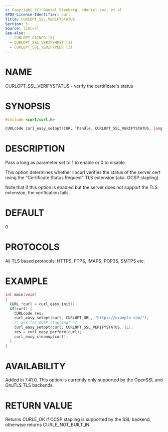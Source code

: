 ```yaml
---
c: Copyright (C) Daniel Stenberg, <daniel.se>, et al.
SPDX-License-Identifier: curl
Title: CURLOPT_SSL_VERIFYSTATUS
Section: 3
Source: libcurl
See-also:
  - CURLOPT_CAINFO (3)
  - CURLOPT_SSL_VERIFYHOST (3)
  - CURLOPT_SSL_VERIFYPEER (3)
---
```


# NAME

CURLOPT_SSL_VERIFYSTATUS - verify the certificate's status

# SYNOPSIS

~~~c
#include <curl/curl.h>

CURLcode curl_easy_setopt(CURL *handle, CURLOPT_SSL_VERIFYSTATUS, long verify);
~~~

# DESCRIPTION

Pass a long as parameter set to 1 to enable or 0 to disable.

This option determines whether libcurl verifies the status of the server cert
using the "Certificate Status Request" TLS extension (aka. OCSP stapling).

Note that if this option is enabled but the server does not support the TLS
extension, the verification fails.

# DEFAULT

0

# PROTOCOLS

All TLS based protocols: HTTPS, FTPS, IMAPS, POP3S, SMTPS etc.

# EXAMPLE

~~~c
int main(void)
{
  CURL *curl = curl_easy_init();
  if(curl) {
    CURLcode res;
    curl_easy_setopt(curl, CURLOPT_URL, "https://example.com/");
    /* ask for OCSP stapling! */
    curl_easy_setopt(curl, CURLOPT_SSL_VERIFYSTATUS, 1L);
    res = curl_easy_perform(curl);
    curl_easy_cleanup(curl);
  }
}
~~~

# AVAILABILITY

Added in 7.41.0. This option is currently only supported by the OpenSSL and
GnuTLS TLS backends.

# RETURN VALUE

Returns CURLE_OK if OCSP stapling is supported by the SSL backend, otherwise
returns CURLE_NOT_BUILT_IN.
